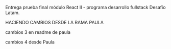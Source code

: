 Entrega prueba final módulo React II - programa desarrollo fullstack Desafío Latam.

HACIENDO CAMBIOS DESDE LA RAMA PAULA



cambios 3 en readme de paula


cambios 4 desde Paula